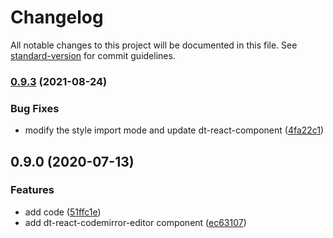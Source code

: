 # Changelog

All notable changes to this project will be documented in this file. See [standard-version](https://github.com/conventional-changelog/standard-version) for commit guidelines.

### [0.9.3](https://github.com/DTStack/dt-react-codemirror-editor/compare/v0.9.2...v0.9.3) (2021-08-24)


### Bug Fixes

* modify the style import mode and update dt-react-component ([4fa22c1](https://github.com/DTStack/dt-react-codemirror-editor/commit/4fa22c154140c851477d5cda0ebe471240551d9a))

## 0.9.0 (2020-07-13)


### Features

* add code ([51ffc1e](https://github.com/DTStack/dt-react-codemirror-editor/commit/51ffc1e133fa07df211025afb2fb68ba65d0e420))
* add dt-react-codemirror-editor component ([ec63107](https://github.com/DTStack/dt-react-codemirror-editor/commit/ec631076370b19c376cc611fc117d457295e510e))
